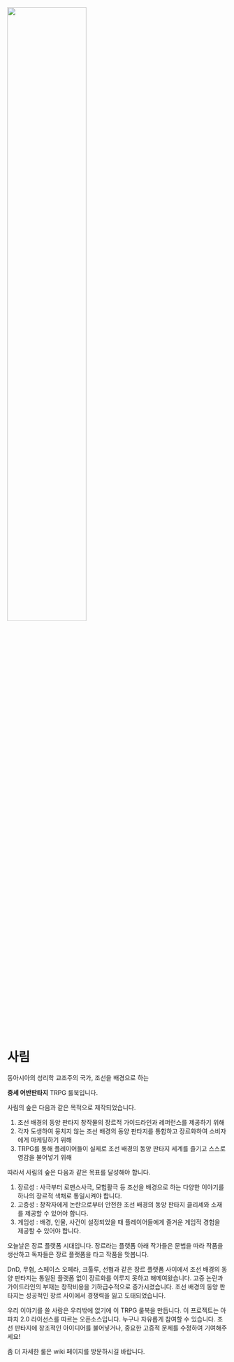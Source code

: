 <img src="https://github.com/fbwer/forest-of-sarim/assets/117167196/3a164301-524f-4c79-9514-20a4829762df.png" width="60%" height="60%"/>

# 사림

동아시아의 성리학 교조주의 국가, 조선을 배경으로 하는 

**중세 어반판타지** TRPG 룰북입니다.

사림의 숲은 다음과 같은 목적으로 제작되었습니다.

1. 조선 배경의 동양 판타지 창작물의 장르적 가이드라인과 레퍼런스를 제공하기 위해
2. 각자 도생하여 뭉치지 않는 조선 배경의 동양 판타지를 통합하고 장르화하여 소비자에게 마케팅하기 위해
3. TRPG를 통해 플레이어들이 실제로 조선 배경의 동양 판타지 세계를 즐기고 스스로 영감을 불어넣기 위해

따라서 사림의 숲은 다음과 같은 목표를 달성해야 합니다.

1. 장르성 : 사극부터 로맨스사극, 모험활극 등 조선을 배경으로 하는 다양한 이야기를 하나의 장르적 색채로 통일시켜야 합니다.
2. 고증성 : 창작자에게 논란으로부터 안전한 조선 배경의 동양 판타지 클리셰와 소재를 제공할 수 있어야 합니다.
3. 게임성 : 배경, 인물, 사건이 설정되었을 때 플레이어들에게 즐거운 게임적 경험을 제공할 수 있어야 합니다.

오늘날은 장르 플랫폼 시대입니다. 
장르라는 플랫폼 아래 작가들은 문법을 따라 작품을 생산하고 독자들은 장르 플랫폼을 타고 작품을 맛봅니다. 

DnD, 무협, 스페이스 오페라, 크툴루, 선협과 같은 장르 플랫폼 사이에서 조선 배경의 동양 판타지는 통일된 플랫폼 없이 장르화를 이루지 못하고 해메여왔습니다. 
고증 논란과 가이드라인의 부재는 창작비용을 기하급수적으로 증가시켰습니다. 
조선 배경의 동양 판타지는 성공적인 장르 사이에서 경쟁력을 잃고 도태되었습니다.

우리 이야기를 쓸 사람은 우리밖에 없기에 이 TRPG 룰북을 만듭니다.
이 프로젝트는 아파치 2.0 라이선스를 따르는 오픈소스입니다. 누구나 자유롭게 참여할 수 있습니다. 
조선 판타지에 창조적인 아이디어를 불어넣거나, 중요한 고증적 문제를 수정하여 기여해주세요!

좀 더 자세한 룰은 wiki 페이지를 방문하시길 바랍니다.
